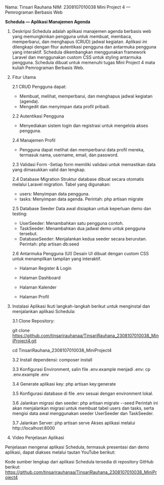 Nama: Tinsari Rauhana
NIM: 2308107010038
Mini Project 4 — Pemrograman Berbasis Web

**Schedula — Aplikasi Manajemen Agenda**

1. Deskripsi
Schedula adalah aplikasi manajemen agenda berbasis web yang memungkinkan pengguna untuk membuat, membaca, memperbarui, dan menghapus (CRUD) jadwal kegiatan. Aplikasi ini dilengkapi dengan fitur autentikasi pengguna dan antarmuka pengguna yang interaktif. Schedula dikembangkan menggunakan framework Laravel dan menggunakan custom CSS untuk styling antarmuka pengguna. Schedula dibuat untuk memenuhi tugas Mini Project 4 mata kuliah Pemrograman Berbasis Web.

2. Fitur Utama
    
    2.1 CRUD
    Pengguna dapat:
    - Membuat, melihat, memperbarui, dan menghapus jadwal kegiatan (agenda).
    - Mengedit dan menyimpan data profil pribadi.
    
    2.2 Autentikasi Pengguna
    - Menyediakan sistem login dan registrasi untuk mengelola akses pengguna.
    
    2.4 Manajemen Profil
    - Pengguna dapat melihat dan memperbarui data profil mereka, termasuk nama, username, email, dan password.
      
    2.3 Validasi Form
    -Setiap form memiliki validasi untuk memastikan data yang dimasukkan valid dan lengkap.
    
    2.4 Database Migration
    Struktur database dibuat secara otomatis melalui Laravel migration. Tabel yang digunakan:
      - users: Menyimpan data pengguna.
      - tasks: Menyimpan data agenda.
    Perintah:
    php artisan migrate
    
    2.5 Database Seeder
      Data awal disiapkan untuk keperluan demo dan testing:
      - UserSeeder: Menambahkan satu pengguna contoh.
      - TaskSeeder: Menambahkan dua jadwal demo untuk pengguna tersebut.
      - DatabaseSeeder: Menjalankan kedua seeder secara berurutan.
    Perintah:
    php artisan db:seed
    
    2.6 Antarmuka Pengguna (UI)
      Desain UI dibuat dengan custom CSS untuk menampilkan tampilan yang interaktif.
    - Halaman Register & Login
    
    - Halaman Dashboard
    
    - Halaman Kalender
    
    - Halaman Profil

3. Instalasi Aplikasi
Ikuti langkah-langkah berikut untuk menginstal dan menjalankan aplikasi Schedula:

    3.1 Clone Repository:

   git clone https://github.com/tinsarirauhanaa/TinsariRauhana_2308107010038_MiniProject4.git

   cd TinsariRauhana_2308107010038_MiniProject4

    3.2 Install dependensi:
    composer install
    
    3.3 Konfigurasi Environment, salin file .env.example menjadi .env:
    cp .env.example .env
   
    3.4 Generate aplikasi key:
    php artisan key:generate

    3.5 Konfigurasi database di file .env sesuai dengan environment lokal.
   
    3.6 Jalankan migrasi dan seeder:
    php artisan migrate --seed
Perintah ini akan menjalankan migrasi untuk membuat tabel users dan tasks, serta mengisi data awal menggunakan seeder UserSeeder dan TaskSeeder.

    3.7 Jalankan Server:
    php artisan serve
Akses aplikasi melalui http://localhost:8000

5. Video Penjelasan Aplikasi

Penjelasan mengenai aplikasi Schedula, termasuk presentasi dan demo aplikasi, dapat diakses melalui tautan YouTube berikut:


Kode sumber lengkap dari aplikasi Schedula tersedia di repository GitHub berikut:
https://github.com/tinsarirauhanaa/TinsariRauhana_2308107010038_MiniProject4
